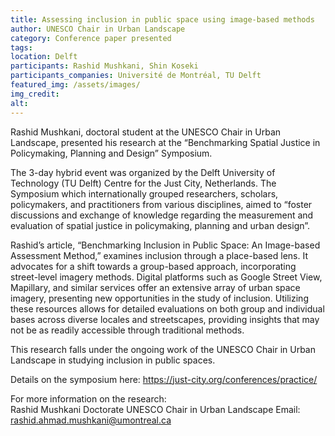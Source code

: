 ```yaml
---
title: Assessing inclusion in public space using image-based methods
author: UNESCO Chair in Urban Landscape
category: Conference paper presented
tags: 
location: Delft
participants: Rashid Mushkani, Shin Koseki 
participants_companies: Université de Montréal, TU Delft
featured_img: /assets/images/
img_credit:
alt:
---
```

Rashid Mushkani, doctoral student at the UNESCO Chair in Urban Landscape, presented his research at the “Benchmarking Spatial Justice in Policymaking, Planning and Design” Symposium. 

The 3-day hybrid event was organized by the Delft University of Technology (TU Delft) Centre for the Just City, Netherlands. The Symposium which internationally grouped researchers, scholars, policymakers, and practitioners from various disciplines, aimed to “foster discussions and exchange of knowledge regarding the measurement and evaluation of spatial justice in policymaking, planning and urban design”.

Rashid’s article, “Benchmarking Inclusion in Public Space: An Image-based Assessment Method,” examines inclusion through a place-based lens. It advocates for a shift towards a group-based approach, incorporating street-level imagery methods. Digital platforms such as Google Street View, Mapillary, and similar services offer an extensive array of urban space imagery, presenting new opportunities in the study of inclusion. Utilizing these resources allows for detailed evaluations on both group and individual bases across diverse locales and streetscapes, providing insights that may not be as readily accessible through traditional methods.

This research falls under the ongoing work of the UNESCO Chair in Urban Landscape in studying inclusion in public spaces.

Details on the symposium here: https://just-city.org/conferences/practice/

 

For more information on the research:      
Rashid Mushkani
Doctorate
UNESCO Chair in Urban Landscape
Email: rashid.ahmad.mushkani@umontreal.ca